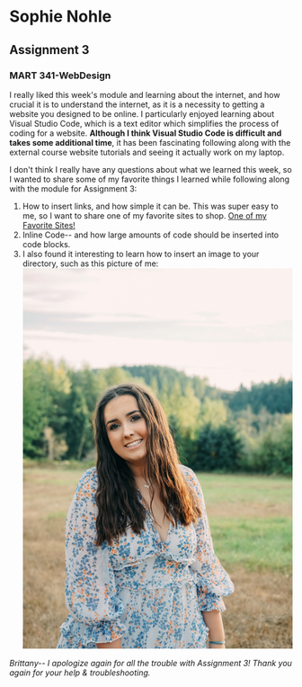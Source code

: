 # Sophie Nohle
## Assignment 3
### MART 341-WebDesign

I really liked this week's module and learning about the internet, and how crucial it is to understand the internet, as it is a necessity to getting a website you designed to be online. I particularly enjoyed learning about Visual Studio Code, which is a text editor which simplifies the process of coding for a website. **Although I think Visual Studio Code is difficult and takes some additional time**, it has been fascinating following along with the external course website tutorials and seeing it actually work on my laptop. 

I don't think I really have any questions about what we learned this week, so I wanted to share some of my favorite things I learned while following along with the module for Assignment 3:

1. How to insert links, and how simple it can be. This was super easy to me, so I want to share one of my favorite sites to shop. [One of my Favorite Sites!](https://turquoisetradersdirect.com/)
2. Inline Code-- and how large amounts of code should be inserted into code blocks.
3. I also found it interesting to learn how to insert an image to your directory, such as this picture of me: ![ME](https://github.com/sophianohle/MART341-WebDesign/blob/main/Assignment3/assignment-03/images/-01-2022-23-35-41.jpg)

*Brittany-- I apologize again for all the trouble with Assignment 3! Thank you again for your help & troubleshooting.*
